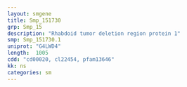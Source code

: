 ```yaml
---
layout: smgene
title: Smp_151730
grp: Smp_15
description: "Rhabdoid tumor deletion region protein 1"
smp: Smp_151730.1
uniprot: "G4LWD4"
length:  1005
cdd: "cd00020, cl22454, pfam13646"
kk: ns
categories: sm
---
```

